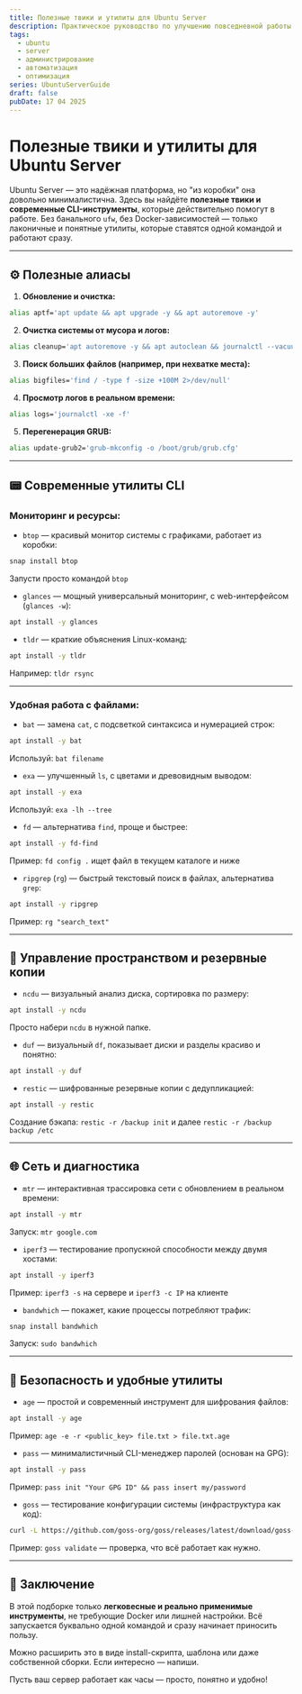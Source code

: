 ```yaml
---
title: Полезные твики и утилиты для Ubuntu Server
description: Практическое руководство по улучшению повседневной работы с Ubuntu Server. Утилиты, алиасы и инструменты, которые действительно нужны — без перегруза и лишнего.
tags:
  - ubuntu
  - server
  - администрирование
  - автоматизация
  - оптимизация
series: UbuntuServerGuide
draft: false
pubDate: 17 04 2025
---
```


# Полезные твики и утилиты для Ubuntu Server

Ubuntu Server — это надёжная платформа, но "из коробки" она довольно минималистична. Здесь вы найдёте **полезные твики и современные CLI-инструменты**, которые действительно помогут в работе. Без банального `ufw`, без Docker-зависимостей — только лаконичные и понятные утилиты, которые ставятся одной командой и работают сразу.

---

## ⚙️ Полезные алиасы

1. **Обновление и очистка:**
```bash
alias aptf='apt update && apt upgrade -y && apt autoremove -y'
```

2. **Очистка системы от мусора и логов:**
```bash
alias cleanup='apt autoremove -y && apt autoclean && journalctl --vacuum-time=7d'
```

3. **Поиск больших файлов (например, при нехватке места):**
```bash
alias bigfiles='find / -type f -size +100M 2>/dev/null'
```

4. **Просмотр логов в реальном времени:**
```bash
alias logs='journalctl -xe -f'
```

5. **Перегенерация GRUB:**
```bash
alias update-grub2='grub-mkconfig -o /boot/grub/grub.cfg'
```

---

## 📟 Современные утилиты CLI

### Мониторинг и ресурсы:

- `btop` — красивый монитор системы с графиками, работает из коробки:
```bash
snap install btop
```
Запусти просто командой `btop`

- `glances` — мощный универсальный мониторинг, с web-интерфейсом (`glances -w`):
```bash
apt install -y glances
```

- `tldr` — краткие объяснения Linux-команд:
```bash
apt install -y tldr
```
Например: `tldr rsync`

---

### Удобная работа с файлами:

- `bat` — замена `cat`, с подсветкой синтаксиса и нумерацией строк:
```bash
apt install -y bat
```
Используй: `bat filename`

- `exa` — улучшенный `ls`, с цветами и древовидным выводом:
```bash
apt install -y exa
```
Используй: `exa -lh --tree`

- `fd` — альтернатива `find`, проще и быстрее:
```bash
apt install -y fd-find
```
Пример: `fd config .` ищет файл в текущем каталоге и ниже

- `ripgrep` (`rg`) — быстрый текстовый поиск в файлах, альтернатива `grep`:
```bash
apt install -y ripgrep
```
Пример: `rg "search_text"`

---

## 💾 Управление пространством и резервные копии

- `ncdu` — визуальный анализ диска, сортировка по размеру:
```bash
apt install -y ncdu
```
Просто набери `ncdu` в нужной папке.

- `duf` — визуальный `df`, показывает диски и разделы красиво и понятно:
```bash
apt install -y duf
```

- `restic` — шифрованные резервные копии с дедупликацией:
```bash
apt install -y restic
```
Создание бэкапа: `restic -r /backup init` и далее `restic -r /backup backup /etc`

---

## 🌐 Сеть и диагностика

- `mtr` — интерактивная трассировка сети с обновлением в реальном времени:
```bash
apt install -y mtr
```
Запуск: `mtr google.com`

- `iperf3` — тестирование пропускной способности между двумя хостами:
```bash
apt install -y iperf3
```
Пример: `iperf3 -s` на сервере и `iperf3 -c IP` на клиенте

- `bandwhich` — покажет, какие процессы потребляют трафик:
```bash
snap install bandwhich
```
Запуск: `sudo bandwhich`

---

## 🔐 Безопасность и удобные утилиты

- `age` — простой и современный инструмент для шифрования файлов:
```bash
apt install -y age
```
Пример: `age -e -r <public_key> file.txt > file.txt.age`

- `pass` — минималистичный CLI-менеджер паролей (основан на GPG):
```bash
apt install -y pass
```
Пример: `pass init "Your GPG ID" && pass insert my/password`

- `goss` — тестирование конфигурации системы (инфраструктура как код):
```bash
curl -L https://github.com/goss-org/goss/releases/latest/download/goss-linux-amd64 -o /usr/local/bin/goss && chmod +x /usr/local/bin/goss
```
Пример: `goss validate` — проверка, что всё работает как нужно.

---

## 🧩 Заключение

В этой подборке только **легковесные и реально применимые инструменты**, не требующие Docker или лишней настройки. Всё запускается буквально одной командой и сразу начинает приносить пользу.

Можно расширить это в виде install-скрипта, шаблона или даже собственной сборки. Если интересно — напиши.

Пусть ваш сервер работает как часы — просто, понятно и удобно!


